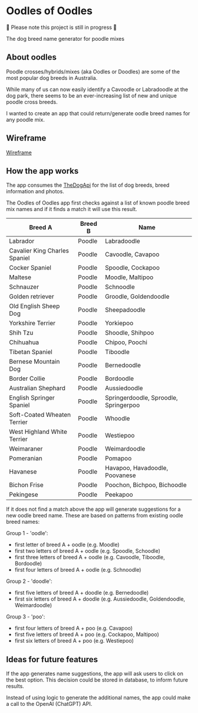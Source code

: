 # Oodles of Oodles

🚧 Please note this project is still in progress 🚧

The dog breed name generator for poodle mixes

## About oodles

Poodle crosses/hybrids/mixes (aka Oodles or Doodles) are some of the most popular dog breeds in Australia.

While many of us can now easily identify a Cavoodle or Labradoodle at the dog park, there seems to be an ever-increasing list of new and unique poodle cross breeds.

I wanted to create an app that could return/generate oodle breed names for any poodle mix.

## Wireframe

[Wireframe](/Wireframe.png)

## How the app works

The app consumes the [TheDogApi](https://docs.thedogapi.com/) for the list of dog breeds, breed information and photos.

The Oodles of Oodles app first checks against a list of known poodle breed mix names  and if it finds a match it will use this result.

| Breed A                       | Breed B | Name                   |
|-------------------------------|---------|------------------------|
| Labrador                      | Poodle  | Labradoodle            |
| Cavalier King Charles Spaniel | Poodle  | Cavoodle, Cavapoo      |
| Cocker Spaniel                | Poodle  | Spoodle, Cockapoo      |
| Maltese                       | Poodle  | Moodle, Maltipoo       |
| Schnauzer                     | Poodle  | Schnoodle              |
| Golden retriever              | Poodle  | Groodle, Goldendoodle  |
| Old English Sheep Dog         | Poodle  | Sheepadoodle           |
| Yorkshire Terrier             | Poodle  | Yorkiepoo              |
| Shih Tzu                      | Poodle  | Shoodle, Shihpoo       |
| Chihuahua                     | Poodle  | Chipoo, Poochi         |
| Tibetan Spaniel               | Poodle  | Tiboodle               |
| Bernese Mountain Dog          | Poodle  | Bernedoodle            |
| Border Collie                 | Poodle  | Bordoodle              |
| Australian Shephard           | Poodle  | Aussiedoodle           |
| English Springer Spaniel      | Poodle  | Springerdoodle, Sproodle, Springerpoo |
| Soft-Coated Wheaten Terrier   | Poodle  | Whoodle                |
| West Highland White Terrier   | Poodle  | Westiepoo              | 
| Weimaraner                    | Poodle  | Weimardoodle           |
| Pomeranian                    | Poodle  | Pomapoo                |
| Havanese                      | Poodle  | Havapoo, Havadoodle, Poovanese |
| Bichon Frise                    | Poodle  | Poochon, Bichpoo, Bichoodle                |
| Pekingese               | Poodle  | Peekapoo               |

If it does not find a match above the app will generate suggestions for a new oodle breed name. These are based on patterns from existing oodle breed names:

Group 1 - 'oodle':
- first letter of breed A + oodle (e.g. Moodle)
- first two letters of breed A + oodle (e.g. Spoodle, Schoodle)
- first three letters of breed A + oodle (e.g. Cavoodle, Tiboodle, Bordoodle)
- first four letters of breed A + oodle (e.g. Schnoodle)

Group 2 - 'doodle':
- first five letters of breed A + doodle (e.g. Bernedoodle)
- first six letters of breed A + doodle (e.g. Aussiedoodle, Goldendoodle, Weimardoodle)

Group 3 - 'poo':
- first four letters of breed A + poo (e.g. Cavapoo)
- first five letters of breed A + poo (e.g. Cockapoo, Maltipoo)
- first six letters of breed A + poo (e.g. Westiepoo)

## Ideas for future features

If the app generates name suggestions, the app will ask users to click on the best option. This decision could be stored in database, to inform future results.

Instead of using logic to generate the additional names, the app could make a call to the OpenAI (ChatGPT) API.